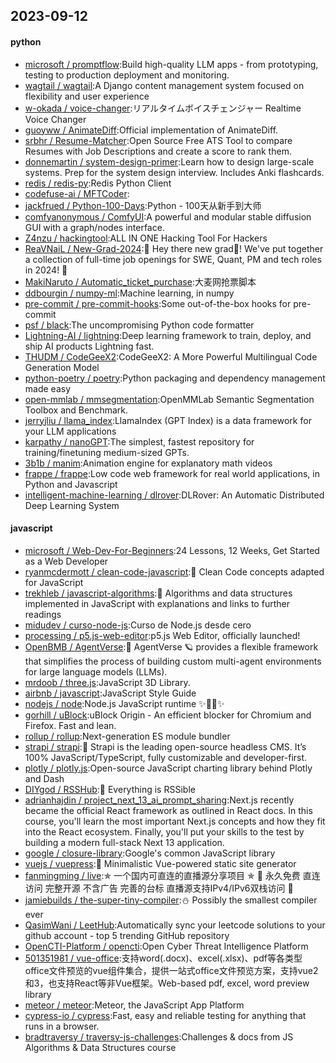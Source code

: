 ## 2023-09-12

#### python
* [microsoft / promptflow](https://github.com/microsoft/promptflow):Build high-quality LLM apps - from prototyping, testing to production deployment and monitoring.
* [wagtail / wagtail](https://github.com/wagtail/wagtail):A Django content management system focused on flexibility and user experience
* [w-okada / voice-changer](https://github.com/w-okada/voice-changer):リアルタイムボイスチェンジャー Realtime Voice Changer
* [guoyww / AnimateDiff](https://github.com/guoyww/AnimateDiff):Official implementation of AnimateDiff.
* [srbhr / Resume-Matcher](https://github.com/srbhr/Resume-Matcher):Open Source Free ATS Tool to compare Resumes with Job Descriptions and create a score to rank them.
* [donnemartin / system-design-primer](https://github.com/donnemartin/system-design-primer):Learn how to design large-scale systems. Prep for the system design interview. Includes Anki flashcards.
* [redis / redis-py](https://github.com/redis/redis-py):Redis Python Client
* [codefuse-ai / MFTCoder](https://github.com/codefuse-ai/MFTCoder):
* [jackfrued / Python-100-Days](https://github.com/jackfrued/Python-100-Days):Python - 100天从新手到大师
* [comfyanonymous / ComfyUI](https://github.com/comfyanonymous/ComfyUI):A powerful and modular stable diffusion GUI with a graph/nodes interface.
* [Z4nzu / hackingtool](https://github.com/Z4nzu/hackingtool):ALL IN ONE Hacking Tool For Hackers
* [ReaVNaiL / New-Grad-2024](https://github.com/ReaVNaiL/New-Grad-2024):👋 Hey there new grad🎉! We've put together a collection of full-time job openings for SWE, Quant, PM and tech roles in 2024! 🚀
* [MakiNaruto / Automatic_ticket_purchase](https://github.com/MakiNaruto/Automatic_ticket_purchase):大麦网抢票脚本
* [ddbourgin / numpy-ml](https://github.com/ddbourgin/numpy-ml):Machine learning, in numpy
* [pre-commit / pre-commit-hooks](https://github.com/pre-commit/pre-commit-hooks):Some out-of-the-box hooks for pre-commit
* [psf / black](https://github.com/psf/black):The uncompromising Python code formatter
* [Lightning-AI / lightning](https://github.com/Lightning-AI/lightning):Deep learning framework to train, deploy, and ship AI products Lightning fast.
* [THUDM / CodeGeeX2](https://github.com/THUDM/CodeGeeX2):CodeGeeX2: A More Powerful Multilingual Code Generation Model
* [python-poetry / poetry](https://github.com/python-poetry/poetry):Python packaging and dependency management made easy
* [open-mmlab / mmsegmentation](https://github.com/open-mmlab/mmsegmentation):OpenMMLab Semantic Segmentation Toolbox and Benchmark.
* [jerryjliu / llama_index](https://github.com/jerryjliu/llama_index):LlamaIndex (GPT Index) is a data framework for your LLM applications
* [karpathy / nanoGPT](https://github.com/karpathy/nanoGPT):The simplest, fastest repository for training/finetuning medium-sized GPTs.
* [3b1b / manim](https://github.com/3b1b/manim):Animation engine for explanatory math videos
* [frappe / frappe](https://github.com/frappe/frappe):Low code web framework for real world applications, in Python and Javascript
* [intelligent-machine-learning / dlrover](https://github.com/intelligent-machine-learning/dlrover):DLRover: An Automatic Distributed Deep Learning System

#### javascript
* [microsoft / Web-Dev-For-Beginners](https://github.com/microsoft/Web-Dev-For-Beginners):24 Lessons, 12 Weeks, Get Started as a Web Developer
* [ryanmcdermott / clean-code-javascript](https://github.com/ryanmcdermott/clean-code-javascript):🛁 Clean Code concepts adapted for JavaScript
* [trekhleb / javascript-algorithms](https://github.com/trekhleb/javascript-algorithms):📝 Algorithms and data structures implemented in JavaScript with explanations and links to further readings
* [midudev / curso-node-js](https://github.com/midudev/curso-node-js):Curso de Node.js desde cero
* [processing / p5.js-web-editor](https://github.com/processing/p5.js-web-editor):p5.js Web Editor, officially launched!
* [OpenBMB / AgentVerse](https://github.com/OpenBMB/AgentVerse):🤖 AgentVerse 🪐 provides a flexible framework that simplifies the process of building custom multi-agent environments for large language models (LLMs).
* [mrdoob / three.js](https://github.com/mrdoob/three.js):JavaScript 3D Library.
* [airbnb / javascript](https://github.com/airbnb/javascript):JavaScript Style Guide
* [nodejs / node](https://github.com/nodejs/node):Node.js JavaScript runtime ✨🐢🚀✨
* [gorhill / uBlock](https://github.com/gorhill/uBlock):uBlock Origin - An efficient blocker for Chromium and Firefox. Fast and lean.
* [rollup / rollup](https://github.com/rollup/rollup):Next-generation ES module bundler
* [strapi / strapi](https://github.com/strapi/strapi):🚀 Strapi is the leading open-source headless CMS. It’s 100% JavaScript/TypeScript, fully customizable and developer-first.
* [plotly / plotly.js](https://github.com/plotly/plotly.js):Open-source JavaScript charting library behind Plotly and Dash
* [DIYgod / RSSHub](https://github.com/DIYgod/RSSHub):🍰 Everything is RSSible
* [adrianhajdin / project_next_13_ai_prompt_sharing](https://github.com/adrianhajdin/project_next_13_ai_prompt_sharing):Next.js recently became the official React framework as outlined in React docs. In this course, you'll learn the most important Next.js concepts and how they fit into the React ecosystem. Finally, you'll put your skills to the test by building a modern full-stack Next 13 application.
* [google / closure-library](https://github.com/google/closure-library):Google's common JavaScript library
* [vuejs / vuepress](https://github.com/vuejs/vuepress):📝 Minimalistic Vue-powered static site generator
* [fanmingming / live](https://github.com/fanmingming/live):✯ 一个国内可直连的直播源分享项目 ✯ 🔕 永久免费 直连访问 完整开源 不含广告 完善的台标 直播源支持IPv4/IPv6双栈访问 🔕
* [jamiebuilds / the-super-tiny-compiler](https://github.com/jamiebuilds/the-super-tiny-compiler):⛄ Possibly the smallest compiler ever
* [QasimWani / LeetHub](https://github.com/QasimWani/LeetHub):Automatically sync your leetcode solutions to your github account - top 5 trending GitHub repository
* [OpenCTI-Platform / opencti](https://github.com/OpenCTI-Platform/opencti):Open Cyber Threat Intelligence Platform
* [501351981 / vue-office](https://github.com/501351981/vue-office):支持word(.docx)、excel(.xlsx)、pdf等各类型office文件预览的vue组件集合，提供一站式office文件预览方案，支持vue2和3，也支持React等非Vue框架。Web-based pdf, excel, word preview library
* [meteor / meteor](https://github.com/meteor/meteor):Meteor, the JavaScript App Platform
* [cypress-io / cypress](https://github.com/cypress-io/cypress):Fast, easy and reliable testing for anything that runs in a browser.
* [bradtraversy / traversy-js-challenges](https://github.com/bradtraversy/traversy-js-challenges):Challenges & docs from JS Algorithms & Data Structures course
